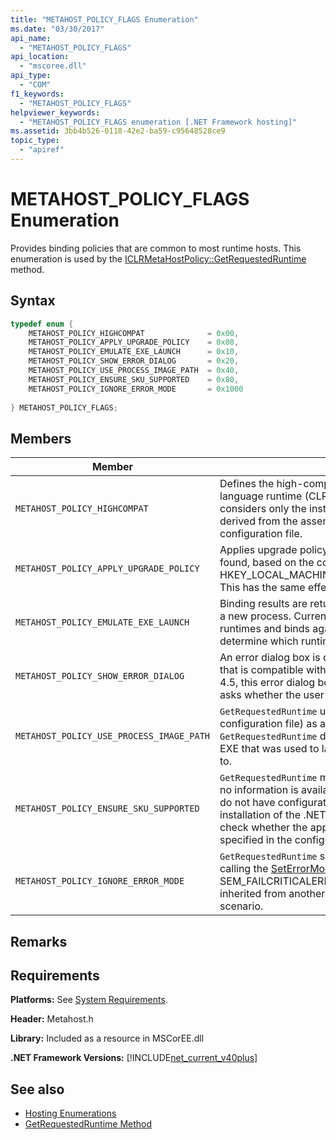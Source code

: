 ```yaml
---
title: "METAHOST_POLICY_FLAGS Enumeration"
ms.date: "03/30/2017"
api_name: 
  - "METAHOST_POLICY_FLAGS"
api_location: 
  - "mscoree.dll"
api_type: 
  - "COM"
f1_keywords: 
  - "METAHOST_POLICY_FLAGS"
helpviewer_keywords: 
  - "METAHOST_POLICY_FLAGS enumeration [.NET Framework hosting]"
ms.assetid: 3bb4b526-0118-42e2-ba59-c95648528ce9
topic_type: 
  - "apiref"
---
```

# METAHOST_POLICY_FLAGS Enumeration
Provides binding policies that are common to most runtime hosts. This enumeration is used by the [ICLRMetaHostPolicy::GetRequestedRuntime](../../../../docs/framework/unmanaged-api/hosting/iclrmetahostpolicy-getrequestedruntime-method.md) method.  
  
## Syntax  
  
```cpp  
typedef enum {  
    METAHOST_POLICY_HIGHCOMPAT              = 0x00,  
    METAHOST_POLICY_APPLY_UPGRADE_POLICY    = 0x08,  
    METAHOST_POLICY_EMULATE_EXE_LAUNCH      = 0x10,  
    METAHOST_POLICY_SHOW_ERROR_DIALOG       = 0x20,  
    METAHOST_POLICY_USE_PROCESS_IMAGE_PATH  = 0x40,  
    METAHOST_POLICY_ENSURE_SKU_SUPPORTED    = 0x80,  
    METAHOST_POLICY_IGNORE_ERROR_MODE       = 0x1000  
  
} METAHOST_POLICY_FLAGS;  
```  
  
## Members  
  
|Member|Description|  
|------------|-----------------|  
|`METAHOST_POLICY_HIGHCOMPAT`|Defines the high-compatibility policy, which does not consider any common language runtime (CLR) that is loaded into the current process. Instead, it considers only the installed CLRs and the preferences of the component, as derived from the assembly file itself, the declared built-against version, or the configuration file.|  
|`METAHOST_POLICY_APPLY_UPGRADE_POLICY`|Applies upgrade policy to the version bind result when an exact match is not found, based on the contents of HKEY_LOCAL_MACHINE\SOFTWARE\Microsoft\\.NETFramework\Policy\Upgrades. This has the same effect as [RUNTIME_INFO_UPGRADE_VERSION](../../../../docs/framework/unmanaged-api/hosting/runtime-info-flags-enumeration.md).|  
|`METAHOST_POLICY_EMULATE_EXE_LAUNCH`|Binding results are returned as if the image provided to the call were launched in a new process. Currently, `GetRequestedRuntime` ignores the set of loadable runtimes and binds against the set of installed runtimes. This flag allows a host to determine which runtime an EXE will bind to when it is launched.|  
|`METAHOST_POLICY_SHOW_ERROR_DIALOG`|An error dialog box is displayed if `GetRequestedRuntime` is unable to find a runtime that is compatible with the input parameters. Beginning with the .NET Framework 4.5, this error dialog box can take the form of a Windows feature dialog box that asks whether the user would like to enable the appropriate feature.|  
|`METAHOST_POLICY_USE_PROCESS_IMAGE_PATH`|`GetRequestedRuntime` uses the process image (and any corresponding configuration file) as additional input to the binding process. By default, `GetRequestedRuntime` does not fall back to the process image path (typically, the EXE that was used to launch the process) when determining the runtime to bind to.|  
|`METAHOST_POLICY_ENSURE_SKU_SUPPORTED`|`GetRequestedRuntime` must check whether the appropriate SKU is installed when no information is available in the configuration file. This allows applications that do not have configuration files to fail gracefully on smaller SKUs than the default installation of the .NET Framework. By default, `GetRequestedRuntime` does not check whether the appropriate SKU is installed unless the SKU attribute is specified in the configuration file `<supportedRuntime />` element.|  
|`METAHOST_POLICY_IGNORE_ERROR_MODE`|`GetRequestedRuntime` should ignore SEM_FAILCRITICALERRORS (which is set by calling the [SetErrorMode](https://go.microsoft.com/fwlink/p/?LinkId=255242) function), and show the error dialog box. By default, SEM_FAILCRITICALERRORS suppresses the error dialog box. It may have been inherited from another process, and the silent error may be undesirable in your scenario.|  
  
## Remarks  
  
## Requirements  
 **Platforms:** See [System Requirements](../../../../docs/framework/get-started/system-requirements.md).  
  
 **Header:** Metahost.h  
  
 **Library:** Included as a resource in MSCorEE.dll  
  
 **.NET Framework Versions:** [!INCLUDE[net_current_v40plus](../../../../includes/net-current-v40plus-md.md)]  
  
## See also

- [Hosting Enumerations](../../../../docs/framework/unmanaged-api/hosting/hosting-enumerations.md)
- [GetRequestedRuntime Method](../../../../docs/framework/unmanaged-api/hosting/iclrmetahostpolicy-getrequestedruntime-method.md)
